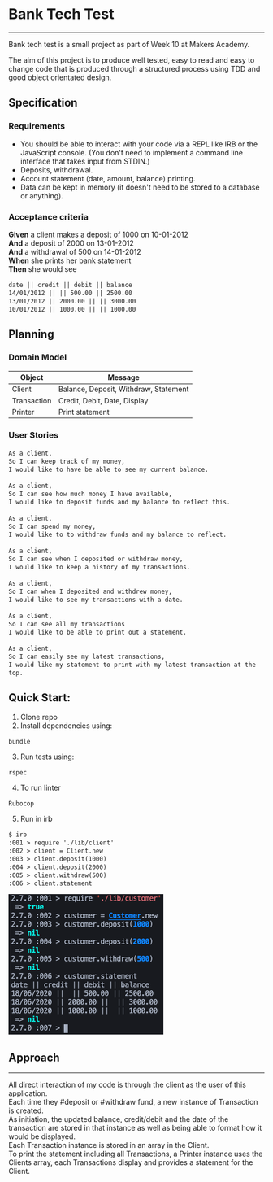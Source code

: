 Bank Tech Test
===
---

Bank tech test is a small project as part of Week 10 at Makers Academy. 

The aim of this project is to produce well tested, easy to read and easy to change code that is produced through a structured process using TDD and good object orientated design.

## Specification

### Requirements

* You should be able to interact with your code via a REPL like IRB or the JavaScript console.  (You don't need to implement a command line interface that takes input from STDIN.)
* Deposits, withdrawal.
* Account statement (date, amount, balance) printing.
* Data can be kept in memory (it doesn't need to be stored to a database or anything).

### Acceptance criteria

**Given** a client makes a deposit of 1000 on 10-01-2012  
**And** a deposit of 2000 on 13-01-2012  
**And** a withdrawal of 500 on 14-01-2012  
**When** she prints her bank statement  
**Then** she would see

```
date || credit || debit || balance
14/01/2012 || || 500.00 || 2500.00
13/01/2012 || 2000.00 || || 3000.00
10/01/2012 || 1000.00 || || 1000.00
```

## Planning

### Domain Model

| Object         | Message                                  |
|----------------|------------------------------------------|
| Client         | Balance, Deposit, Withdraw, Statement    |
| Transaction    | Credit, Debit, Date, Display             |
| Printer        | Print statement                          |


### User Stories

```
As a client, 
So I can keep track of my money,
I would like to have be able to see my current balance.

As a client,
So I can see how much money I have available,
I would like to deposit funds and my balance to reflect this.

As a client,
So I can spend my money,
I would like to to withdraw funds and my balance to reflect.

As a client,
So I can see when I deposited or withdraw money,
I would like to keep a history of my transactions.

As a client,
So I can when I deposited and withdrew money,
I would like to see my transactions with a date.

As a client,
So I can see all my transactions
I would like to be able to print out a statement.

As a client,
So I can easily see my latest transactions,
I would like my statement to print with my latest transaction at the top.

```


## Quick Start:
1. Clone repo  
2. Install dependencies using: 
```
bundle
```
3. Run tests using:
```
rspec
```
4. To run linter
```
Rubocop
```
5. Run in irb
```
$ irb
:001 > require './lib/client'
:002 > client = Client.new
:003 > client.deposit(1000)
:004 > client.deposit(2000)
:005 > client.withdraw(500)
:006 > client.statement
```

<img src="https://github.com/alexakearns/bank_tech_test/blob/master/images/Screenshot%202020-06-18%20at%2017.03.42.png">

## Approach
---
All direct interaction of my code is through the client as the user of this application.  
Each time they #deposit or #withdraw fund, a new instance of Transaction is created.  
As initiation, the updated balance, credit/debit and the date of the transaction are stored in that instance as well as being able to format how it would be displayed.  
Each Transaction instance is stored in an array in the Client.  
To print the statement including all Transactions, a Printer instance uses the Clients array, each Transactions display and provides a statement for the Client.
